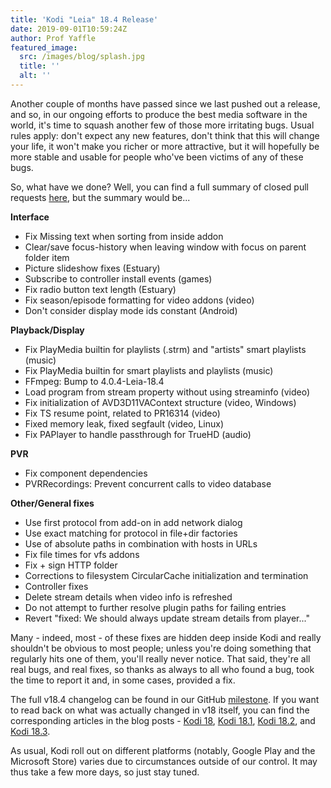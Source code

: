 ```yaml
---
title: 'Kodi "Leia" 18.4 Release'
date: 2019-09-01T10:59:24Z
author: Prof Yaffle
featured_image:
  src: /images/blog/splash.jpg
  title: ''
  alt: ''
---
```

Another couple of months have passed since we last pushed out a release, and so, in our ongoing efforts to produce the best media software in the world, it's time to squash another few of those more irritating bugs. Usual rules apply: don't expect any new features, don't think that this will change your life, it won't make you richer or more attractive, but it will hopefully be more stable and usable for people who've been victims of any of these bugs.

 So, what have we done? Well, you can find a full summary of closed pull requests [here](https://github.com/xbmc/xbmc/pulls?page=1&q=is%3Apr+sort%3Aupdated-desc+milestone%3A%22Leia+18.4%22+label%3A%22v18+Leia%22), but the summary would be...

 **Interface**

 
 * Fix Missing text when sorting from inside addon
 * Clear/save focus-history when leaving window with focus on parent folder item
 * Picture slideshow fixes (Estuary)
 * Subscribe to controller install events (games)
 * Fix radio button text length (Estuary)
 * Fix season/episode formatting for video addons (video)
 * Don't consider display mode ids constant (Android)
 
 **Playback/Display**

 
 * Fix PlayMedia builtin for playlists (.strm) and "artists" smart playlists (music)
 * Fix PlayMedia builtin for smart playlists and playlists (music)
 * FFmpeg: Bump to 4.0.4-Leia-18.4
 * Load program from stream property without using streaminfo (video)
 * Fix initialization of AVD3D11VAContext structure (video, Windows)
 * Fix TS resume point, related to PR16314 (video)
 * Fixed memory leak, fixed segfault (video, Linux)
 * Fix PAPlayer to handle passthrough for TrueHD (audio)
 
 **PVR**

 
 * Fix component dependencies
 * PVRRecordings: Prevent concurrent calls to video database
 
 **Other/General fixes**

 
 * Use first protocol from add-on in add network dialog
 * Use exact matching for protocol in file+dir factories
 * Use of absolute paths in combination with hosts in URLs
 * Fix file times for vfs addons
 * Fix + sign HTTP folder
 * Corrections to filesystem CircularCache initialization and termination
 * Controller fixes
 * Delete stream details when video info is refreshed
 * Do not attempt to further resolve plugin paths for failing entries
 * Revert "fixed: We should always update stream details from player..."
 
 Many - indeed, most - of these fixes are hidden deep inside Kodi and really shouldn't be obvious to most people; unless you're doing something that regularly hits one of them, you'll really never notice. That said, they're all real bugs, and real fixes, so thanks as always to all who found a bug, took the time to report it and, in some cases, provided a fix.

 The full v18.4 changelog can be found in our GitHub [milestone](https://github.com/xbmc/xbmc/compare/18.3-Leia...18.4-Leia). If you want to read back on what was actually changed in v18 itself, you can find the corresponding articles in the blog posts - [Kodi 18](https://kodi.tv/article/kodi-180), [Kodi 18.1](https://kodi.tv/article/kodi-v181-leia-rc1), [Kodi 18.2](https://kodi.tv/article/kodi-leia-182-release), and [Kodi 18.3](https://kodi.tv/article/kodi-leia-183-release).

 As usual, Kodi roll out on different platforms (notably, Google Play and the Microsoft Store) varies due to circumstances outside of our control. It may thus take a few more days, so just stay tuned.

 